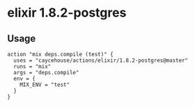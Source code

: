 # elixir 1.8.2-postgres

## Usage

```workflow
action "mix deps.compile (test)" {
  uses = "caycehouse/actions/elixir/1.8.2-postgres@master"
  runs = "mix"
  args = "deps.compile"
  env = {
    MIX_ENV = "test"
  }
}
```
